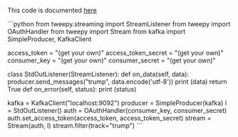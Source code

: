 This code is documented [here](https://www.bmc.com/blogs/working-streaming-twitter-data-using-kafka/)


´´´python
from tweepy.streaming import StreamListener
from tweepy import OAuthHandler
from tweepy import Stream
from kafka import SimpleProducer, KafkaClient

access_token = "(get your own)"
access_token_secret =  "(get your own)"
consumer_key =  "(get your own)"
consumer_secret =  "(get your own)"

class StdOutListener(StreamListener):
    def on_data(self, data):
        producer.send_messages("trump", data.encode('utf-8'))
        print (data)
        return True
    def on_error(self, status):
        print (status)

kafka = KafkaClient("localhost:9092")
producer = SimpleProducer(kafka)
l = StdOutListener()
auth = OAuthHandler(consumer_key, consumer_secret)
auth.set_access_token(access_token, access_token_secret)
stream = Stream(auth, l)
stream.filter(track="trump")
´´´
